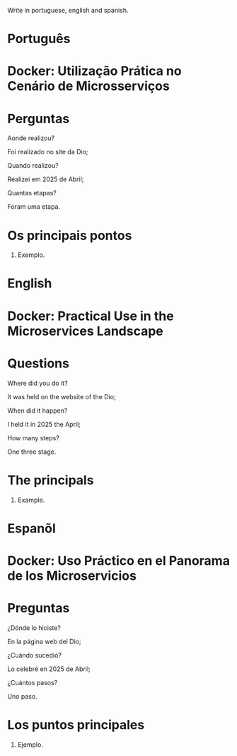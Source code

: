 Write in portuguese, english and spanish.

# Português 

# Docker: Utilização Prática no Cenário de Microsserviços






# Perguntas

Aonde realizou?

Foi realizado no site da Dio;

Quando realizou?

Realizei em 2025 de Abril;

Quantas etapas?

Foram uma etapa.

# Os principais pontos

1. Exemplo.


# English


#  Docker: Practical Use in the Microservices Landscape


# Questions

Where did you do it?

It was held on the website of the Dio;

When did it happen?

I held it in 2025 the April;

How many steps?

One three stage.

# The principals


1. Example.


# Espanõl


#  Docker: Uso Práctico en el Panorama de los Microservicios

# Preguntas

¿Dónde lo hiciste?

En la página web del Dio;

¿Cuándo sucedió?

Lo celebré en 2025 de Abril;

¿Cuántos pasos?

Uno  paso.

# Los puntos principales


1. Ejemplo.


